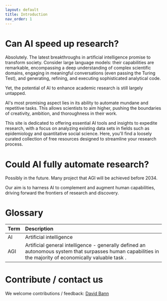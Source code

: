 ```yaml
---
layout: default
title: Introduction
nav_order: 1
---
```


# **Can AI speed up research?** 

Absolutely. The latest breakthroughs in artificial intelligence promise to transform society. Consider large language models: their capabilities are remarkable, encompassing a deep understanding of complex scientific domains, engaging in meaningful conversations (even passing the Turing Test), and generating, refining, and executing sophisticated analytical code.

Yet, the potential of AI to enhance academic research is still largely untapped. 

AI's most promising aspect lies in its ability to automate mundane and repetitive tasks. This allows scientists to aim higher, pushing the boundaries of creativity, ambition, and thoroughness in their work.

This site is dedicated to offering essential AI tools and insights to expedite research, with a focus on analyzing existing data sets in fields such as epidemiology and quantitative social science. Here, you'll find a loosely curated collection of free resources designed to streamline your research process.

# **Could AI fully automate research?** 
Possibly in the future. Many project that AGI will be achieved before 2034. 

Our aim is to harness AI to complement and augment human capabilities, driving forward the frontiers of research and discovery. 


# **Glossary** 

| Term      | Description  |
| :---            |      :---      |  
| AI | Artificial intelligence | 
| AGI | Artificial general intelligence - generally defined an autonomous system that surpasses human capabilities in the majority of economically valuable task .|


# **Contribute / contact us** 

We welcome contributions / feedback: [David Bann](mailto:david.bann@ucl.ac.uk)
